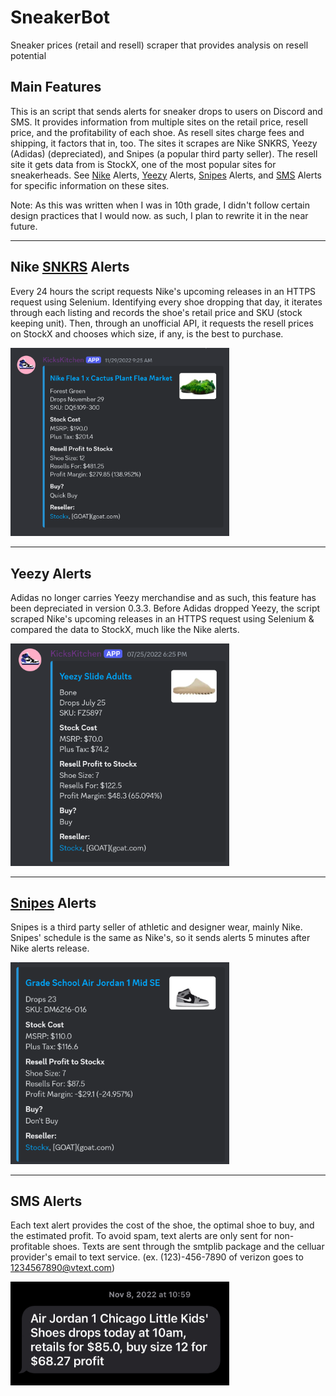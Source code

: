 # SneakerBot
 Sneaker prices (retail and resell) scraper that provides analysis on resell potential

## Main Features

This is an script that sends alerts for sneaker drops to users on Discord and SMS. It provides information from multiple sites on the retail price, resell price, and the profitability of each shoe. As resell sites charge fees and shipping, it factors that in, too. The sites it scrapes are Nike SNKRS, Yeezy (Adidas) (depreciated), and Snipes (a popular third party seller). The resell site it gets data from is StockX, one of the most popular sites for sneakerheads. See [Nike](#nike-snkrs-alerts) Alerts, [Yeezy](#yeezy-alerts) Alerts, [Snipes](#snipes-alerts) Alerts, and [SMS](#sms-alerts) Alerts for specific information on these sites. 

Note: As this was written when I was in 10th grade, I didn't follow certain design practices that I would now. as such, I plan to rewrite it in the near future.

---

## Nike [SNKRS](https://www.nike.com/launch) Alerts

Every 24 hours the script requests Nike's upcoming releases in an HTTPS request using Selenium. Identifying every shoe dropping that day, it iterates through each listing and records the shoe's retail price and SKU (stock keeping unit). Then, through an unofficial API, it requests the resell prices on StockX and chooses which size, if any, is the best to purchase.  

<img src="examples/Nike_Example.png" alt="Example of a Nike Alert" width="350"/>

---

## Yeezy Alerts

Adidas no longer carries Yeezy merchandise and as such, this feature has been depreciated in version 0.3.3. Before Adidas dropped Yeezy, the script scraped Nike's upcoming releases in an HTTPS request using Selenium & compared the data to StockX, much like the Nike alerts.

<img src="examples/Yeezy_Example.png" alt="Example of a Yeezy Alert" width="350"/>

---

## [Snipes](https://www.snipesusa.com/) Alerts

Snipes is a third party seller of athletic and designer wear, mainly Nike. Snipes' schedule is the same as Nike's, so it sends alerts 5 minutes after Nike alerts release. 

<img src="examples/Snipes_Example.png" alt="Example of a Snipes Alert" width="350"/>

---

## SMS Alerts

Each text alert provides the cost of the shoe, the optimal shoe to buy, and the estimated profit. To avoid spam, text alerts are only sent for non-profitable shoes. Texts are sent through the smtplib package and the celluar provider's email to text service. (ex. (123)-456-7890 of verizon goes to 1234567890@vtext.com)

<img src="examples/Text_Example.png" alt="Example of a Text Alert" width="350"/>

